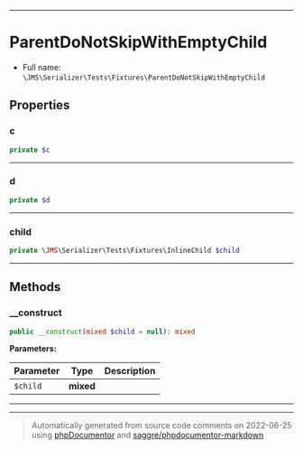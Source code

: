 ***

# ParentDoNotSkipWithEmptyChild





* Full name: `\JMS\Serializer\Tests\Fixtures\ParentDoNotSkipWithEmptyChild`



## Properties


### c



```php
private $c
```






***

### d



```php
private $d
```






***

### child



```php
private \JMS\Serializer\Tests\Fixtures\InlineChild $child
```






***

## Methods


### __construct



```php
public __construct(mixed $child = null): mixed
```








**Parameters:**

| Parameter | Type | Description |
|-----------|------|-------------|
| `$child` | **mixed** |  |




***


***
> Automatically generated from source code comments on 2022-06-25 using [phpDocumentor](http://www.phpdoc.org/) and [saggre/phpdocumentor-markdown](https://github.com/Saggre/phpDocumentor-markdown)
